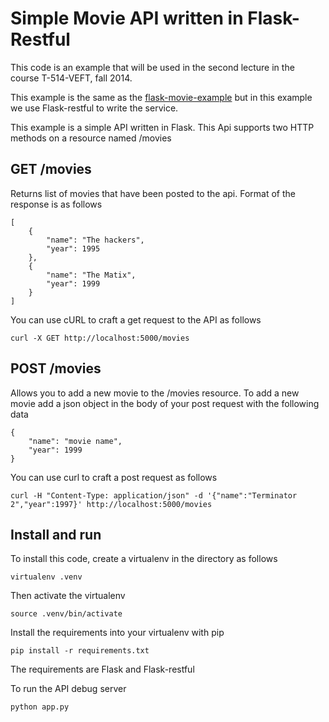 # Simple Movie API written in Flask-Restful

This code is an example that will be used in the second lecture in the course T-514-VEFT, fall 2014.

This example is the same as the [flask-movie-example](https://github.com/reykjavik-university/2014-T-514-VEFT/tree/master/Week08/flask-movie-example) but in this example we use Flask-restful to write the service.

This example is a simple API written in Flask. This Api supports two HTTP methods on a resource named /movies

## GET /movies
Returns list of movies that have been posted to the api. Format of the response is as follows

	[
	    {
	        "name": "The hackers",
	        "year": 1995
	    },
	    {
	        "name": "The Matix",
	        "year": 1999
	    }
	]
	
You can use cURL to craft a get request to the API as follows

	curl -X GET http://localhost:5000/movies
	
## POST /movies
Allows you to add a new movie to the /movies resource. To add a new movie add a json object in the body of your post request with the following data

	{
		"name": "movie name",
		"year": 1999
	}
	
You can use curl to craft a post request as follows

	curl -H "Content-Type: application/json" -d '{"name":"Terminator 2","year":1997}' http://localhost:5000/movies
	
## Install and run
To install this code, create a virtualenv in the directory as follows

	virtualenv .venv
	
Then activate the virtualenv

	source .venv/bin/activate
	
Install the requirements into your virtualenv with pip

	pip install -r requirements.txt

The requirements are Flask and Flask-restful

To run the API debug server

	python app.py